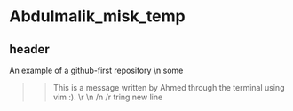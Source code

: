 # Abdulmalik_misk_temp
## header
An example of a github-first repository
\n some

>> This is a message written by Ahmed through the terminal using vim :). 
\r \n /n /r tring new line 
